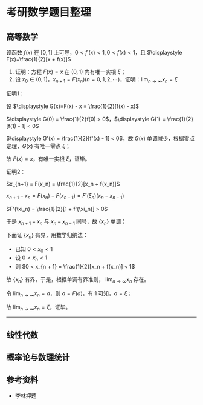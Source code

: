 # 考研数学题目整理

[annotation]: <id> (69b33ce8-23a9-42d9-a84f-1ed7def0da81)
[annotation]: <status> (public)
[annotation]: <create_time> (2020-12-18 17:16:40)
[annotation]: <category> (数学理论)
[annotation]: <tags> (微积分|线性代数|概率论)
[annotation]: <comments> (true)
[annotation]: <url> (http://blog.ccyg.studio/article/69b33ce8-23a9-42d9-a84f-1ed7def0da81)

## 高等数学

设函数 $f(x)$ 在 $[0, 1]$ 上可导，$0<f'(x) < 1, 0<f(x)<1$，且 $\displaystyle F(x)=\frac{1}{2}[x + f(x)]$

1. 证明：方程 $F(x) = x$ 在 $(0, 1)$ 内有唯一实根 $\xi$；
2. 设 $x_0\in(0, 1)$，$x_{n+1}=F(x_n)(n=0,1,2,\cdots)$，证明：$\displaystyle\lim_{n\to\infty}x_n = \xi$

证明1：

设 $\displaystyle G(x)=F(x) - x = \frac{1}{2}[f(x) - x]$

$\displaystyle G(0) = \frac{1}{2}f(0) > 0$，$\displaystyle G(1) = \frac{1}{2}[f(1) - 1] < 0$

$\displaystyle G'(x) = \frac{1}{2}[f'(x) - 1] < 0$，故 $G(x)$ 单调减少，根据零点定理，$G(x)$ 有唯一零点 $\xi$；

故 $F(x) = x$，有唯一实根 $\xi$，证毕。

证明2：

$x_{n+1} = F(x_n) = \frac{1}{2}[x_n + f(x_n)]$

$x_{n+1} - x_n= F(x_n) - F(x_{n-1}) = F'(\xi_n)(x_n - x_{n - 1})$

$F'(\xi_n) = \frac{1}{2}[1 + f'(\xi_n)] > 0$

于是 $x_{n+1} - x_n$ 与 $x_n - x_{n - 1}$ 同号，故 $\{x_n\}$ 单调；

下面证 $\{x_n\}$ 有界，用数学归纳法：

- 已知 $0 < x_0 < 1$
- 设 $0 < x_n < 1$
- 则 $0 < x_{n + 1} = \frac{1}{2}[x_n + f(x_n)] < 1$

故 $\{x_n\}$ 有界，于是，根据单调有界准则， $\displaystyle\lim_{n\to\infty} x_n$ 存在。

令 $\displaystyle\lim_{n\to\infty} x_n = a$，则 $a = F(a)$，有 1 可知，$a = \xi$；

故 $\displaystyle\lim_{n\to\infty} x_n = \xi$，证毕。

---

## 线性代数

## 概率论与数理统计

## 参考资料

- 李林押题